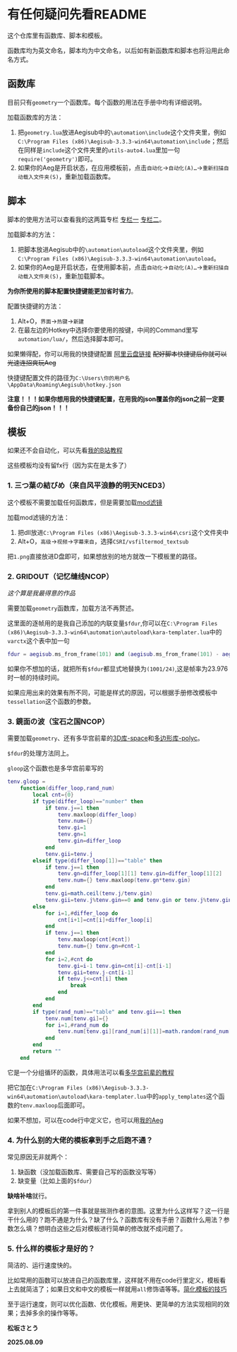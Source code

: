 # 有任何疑问先看README

这个仓库里有函数库、脚本和模板。  

函数库均为英文命名，脚本均为中文命名，以后如有新函数库和脚本也将沿用此命名方式。  

## 函数库

目前只有`geometry`一个函数库。每个函数的用法在手册中均有详细说明。  

加载函数库的方法：

1. 把`geometry.lua`放进Aegisub中的`\automation\include`这个文件夹里，例如`C:\Program Files (x86)\Aegisub-3.3.3-win64\automation\include`；然后在同样是`include`这个文件夹里的`utils-auto4.lua`里加一句`require('geometry')`即可。
2. 如果你的Aeg是开启状态，在应用模板前，点击`自动化`→`自动化(A)…`→`重新扫描自动载入文件夹(S)`，重新加载函数库。  

## 脚本

脚本的使用方法可以查看我的这两篇专栏  [专栏一](https://b23.tv/ITY6Ylx)  [专栏二](https://b23.tv/D5qhCk8)。  

加载脚本的方法：

1. 把脚本放进Aegisub中的`\automation\autoload`这个文件夹里，例如`C:\Program Files (x86)\Aegisub-3.3.3-win64\automation\autoload`。
2. 如果你的Aeg是开启状态，在使用脚本前，点击`自动化`→`自动化(A)…`→`重新扫描自动载入文件夹(S)`，重新加载脚本。  

**为你所使用的脚本配置快捷键能更加省时省力**。  

配置快捷键的方法：  

1. Alt+O，`界面`→`热键`→`新建`
2. 在最左边的Hotkey中选择你要使用的按键，中间的Command里写`automation/lua/`，然后选择脚本即可。  

如果懒得配，你可以用我的快捷键配置  [阿里云盘链接](https://www.alipan.com/s/sbKkXdQmPVM)  ~~配好脚本快捷键后你就可以光速连招爽玩Aeg~~  

快捷键配置文件的路径为`C:\Users\你的用户名\AppData\Roaming\Aegisub\hotkey.json`

**注意！！！如果你想用我的快捷键配置，在用我的json覆盖你的json之前一定要备份自己的json！！！**

## 模板

如果还不会自动化，可以先看[我的B站教程](https://www.bilibili.com/video/BV1KmGTzmEp5?vd_source=6df8fb6687b936d34db1b244f6a15be5)  

这些模板均没有留fx行（因为实在是太多了）  

### 1. 三つ葉の結びめ（来自风平浪静的明天NCED3）

这个模板不需要加载任何函数库，但是需要加载[mod滤镜](https://github.com/qwe7989199/aegisub_scripts/tree/master/VSFilterMod_bin)  

加载mod滤镜的方法：

1. 把dll放进`C:\Program Files (x86)\Aegisub-3.3.3-win64\csri`这个文件夹中
2. Alt+O，`高级`→`视频`→`字幕来自`，选择`CSRI/vsfiltermod_textsub`  

把`1.png`直接放进D盘即可，如果想放别的地方就改一下模板里的路径。  

### 2. GRIDOUT（记忆缝线NCOP）  

*这个算是我最得意的作品*

需要加载`geometry`函数库，加载方法不再赘述。

这里面的逐帧用的是我自己添加的内联变量`$fdur`,你可以在`C:\Program Files (x86)\Aegisub-3.3.3-win64\automation\autoload\kara-templater.lua`中的`varctx`这个表中加一句  

```lua
fdur = aegisub.ms_from_frame(101) and (aegisub.ms_from_frame(101) - aegisub.ms_from_frame(1))/100 or 1001/24
```

如果你不想加的话，就把所有`$fdur`都显式地替换为`(1001/24)`,这是帧率为23.976时一帧的持续时间。  

如果应用出来的效果有所不同，可能是样式的原因，可以根据手册修改模板中`tessellation`这个函数的参数。

### 3. 鏡面の波（宝石之国NCOP）

需要加载`geometry`、还有多华宫前辈的[3D库-space](https://github.com/WitchCraftWorks66/StupidAss/blob/main/3D%E7%9B%B8%E5%85%B3/%E5%87%BD%E6%95%B0%E5%BA%93/b%E7%AB%99BV1zK4y1Q76i/space.lua)和[多边形库-polyc](https://github.com/WitchCraftWorks66/StupidAss/blob/main/%E5%A4%9A%E8%BE%B9%E5%BD%A2%E5%BA%93/ployc%E4%BC%98%E5%8C%96%E6%9B%B4%E6%96%B0%E7%89%88/polyc.lua)。  

`$fdur`的处理方法同上。

`gloop`这个函数也是多华宫前辈写的

```lua
tenv.gloop =
	function(differ_loop,rand_num)
		local cnt={0}
		if type(differ_loop)=="number" then
			if tenv.j==1 then
				tenv.maxloop(differ_loop)
				tenv.num={}
				tenv.gi=1
				tenv.gn=1
				tenv.gin=differ_loop
			end
			tenv.gii=tenv.j
		elseif type(differ_loop[1])=="table" then
			if tenv.j==1 then
				tenv.gn=differ_loop[1][1] tenv.gin=differ_loop[1][2]
				tenv.num={} tenv.maxloop(tenv.gn*tenv.gin)
			end
			tenv.gi=math.ceil(tenv.j/tenv.gin)
			tenv.gii=tenv.j%tenv.gin==0 and tenv.gin or tenv.j%tenv.gin
		else
			for i=1,#differ_loop do
				cnt[i+1]=cnt[i]+differ_loop[i]
			end
			if tenv.j==1 then
				tenv.maxloop(cnt[#cnt])
				tenv.num={} tenv.gn=#cnt-1
			end
			for i=2,#cnt do
				tenv.gi=i-1 tenv.gin=cnt[i]-cnt[i-1]
				tenv.gii=tenv.j-cnt[i-1]
				if tenv.j<=cnt[i] then
					break
				end
			end
		end
		if type(rand_num)=="table" and tenv.gii==1 then
			tenv.num[tenv.gi]={}
			for i=1,#rand_num do
				tenv.num[tenv.gi][rand_num[i][1]]=math.random(rand_num[i][2],rand_num[i][3])
			end
		end
		return ""
	end
```

它是一个分组循环的函数，具体用法可以看[多华宫前辈的教程](https://www.bilibili.com/video/BV1mv411i7Rm?vd_source=6df8fb6687b936d34db1b244f6a15be5)

把它加在`C:\Program Files (x86)\Aegisub-3.3.3-win64\automation\autoload\kara-templater.lua`中的`apply_templates`这个函数的`tenv.maxloop`后面即可。

如果不想加，可以在code行中定义它，也可以用[我的Aeg](https://www.alipan.com/s/sbKkXdQmPVM)

### 4. 为什么别的大佬的模板拿到手之后跑不通？

常见原因无非就两个：

1. 缺函数（没加载函数库、需要自己写的函数没写等）
2. 缺变量（比如上面的`$fdur`）

**缺啥补啥**就行。

拿到别人的模板后的第一件事就是揣测作者的意图。这里为什么这样写？这一行是干什么用的？跑不通是为什么？缺了什么？函数库有没有手册？函数什么用法？参数怎么填？想明白这些之后对模板进行简单的修改就不成问题了。  

### 5. 什么样的模板才是好的？

简洁的、运行速度快的。

比如常用的函数可以放进自己的函数库里，这样就不用在code行里定义，模板看上去就简洁了；如果日文和中文的模板一样就用`all`修饰语等等。[简化模板的技巧](https://b23.tv/mIyhsHb)

至于运行速度，则可以优化函数、优化模板。用更快、更简单的方法实现相同的效果；去掉多余的操作等等。  





**松坂さとう**

**2025.08.09**

